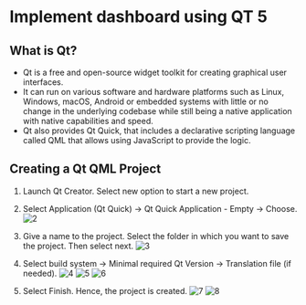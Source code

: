 # Implement dashboard using QT 5

## What is Qt?
* Qt is a free and open-source widget toolkit for creating graphical user interfaces. 
* It can run on various software and hardware platforms such as Linux, Windows, macOS, Android or embedded systems with little or no change in the underlying codebase while still being a native application with native capabilities and speed. 
* Qt also provides Qt Quick, that includes a declarative scripting language called QML that allows using JavaScript to provide the logic.</li>


## Creating a Qt QML Project
1. Launch Qt Creator. Select new option to start a new project.

2. Select Application (Qt Quick) -> Qt Quick Application - Empty -> Choose. 
![2](/images/2a.png)
3. Give a name to the project. Select the folder in which you want to save the project. Then select next.
![3](/images/3.png)
4. Select build system -> Minimal required Qt Version -> Translation file (if needed).
![4](/images/4.png)
![5](images/5.png)
![6](/images/6.png)
5. Select Finish. Hence, the project is created. 
![7](/images/7.png)
![8](/images/8.png)

